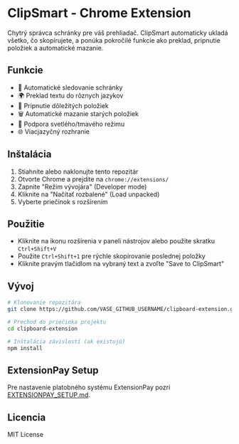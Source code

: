 # ClipSmart - Chrome Extension

Chytrý správca schránky pre váš prehliadač. ClipSmart automaticky ukladá všetko, čo skopírujete, a ponúka pokročilé funkcie ako preklad, pripnutie položiek a automatické mazanie.

## Funkcie

- 🎯 Automatické sledovanie schránky
- 🌍 Preklad textu do rôznych jazykov
- 📌 Pripnutie dôležitých položiek
- 🗑️ Automatické mazanie starých položiek
- 🎨 Podpora svetlého/tmavého režimu
- 🌐 Viacjazyčný rozhranie

## Inštalácia

1. Stiahnite alebo naklonujte tento repozitár
2. Otvorte Chrome a prejdite na `chrome://extensions/`
3. Zapnite "Režim vývojára" (Developer mode)
4. Kliknite na "Načítať rozbalené" (Load unpacked)
5. Vyberte priečinok s rozšírením

## Použitie

- Kliknite na ikonu rozšírenia v paneli nástrojov alebo použite skratku `Ctrl+Shift+V`
- Použite `Ctrl+Shift+1` pre rýchle skopírovanie poslednej položky
- Kliknite pravým tlačidlom na vybraný text a zvoľte "Save to ClipSmart"

## Vývoj

```bash
# Klonovanie repozitára
git clone https://github.com/VASE_GITHUB_USERNAME/clipboard-extension.git

# Prechod do priečinka projektu
cd clipboard-extension

# Inštalácia závislostí (ak existujú)
npm install
```

## ExtensionPay Setup

Pre nastavenie platobného systému ExtensionPay pozri [EXTENSIONPAY_SETUP.md](EXTENSIONPAY_SETUP.md).

## Licencia

MIT License 